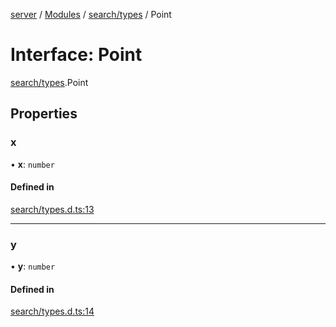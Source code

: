 [server](../README.md) / [Modules](../modules.md) / [search/types](../modules/search_types.md) / Point

# Interface: Point

[search/types](../modules/search_types.md).Point

## Properties

### x

• **x**: `number`

#### Defined in

[search/types.d.ts:13](https://github.com/Leo-Nicolle/mots-fleches/blob/35dd9ba/server/lib/search/types.d.ts#L13)

___

### y

• **y**: `number`

#### Defined in

[search/types.d.ts:14](https://github.com/Leo-Nicolle/mots-fleches/blob/35dd9ba/server/lib/search/types.d.ts#L14)
